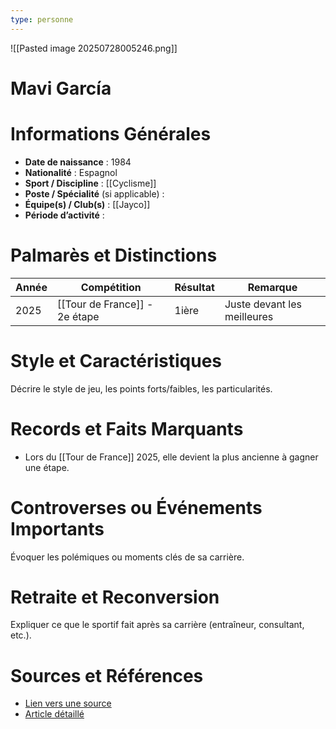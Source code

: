 ```yaml
---
type: personne
---
```

![[Pasted image 20250728005246.png]]
# Mavi García

# Informations Générales
- **Date de naissance** :  1984
- **Nationalité** :  Espagnol
- **Sport / Discipline** :  [[Cyclisme]]
- **Poste / Spécialité** (si applicable) :  
- **Équipe(s) / Club(s)** :  [[Jayco]]
- **Période d’activité** :  

# Palmarès et Distinctions
| Année | Compétition                   | Résultat | Remarque                    |
| ----- | ----------------------------- | -------- | --------------------------- |
| 2025  | [[Tour de France]] - 2e étape | 1ière    | Juste devant les meilleures |

# Style et Caractéristiques
Décrire le style de jeu, les points forts/faibles, les particularités.

# Records et Faits Marquants
- Lors du [[Tour de France]] 2025, elle devient la plus ancienne à gagner une étape.

# Controverses ou Événements Importants
Évoquer les polémiques ou moments clés de sa carrière.

# Retraite et Reconversion
Expliquer ce que le sportif fait après sa carrière (entraîneur, consultant, etc.).

# Sources et Références
- [Lien vers une source](#)
- [Article détaillé](#)
